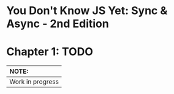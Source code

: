 # You Don't Know JS Yet: Sync & Async - 2nd Edition
# Chapter 1: TODO

| NOTE: |
| :--- |
| Work in progress |

